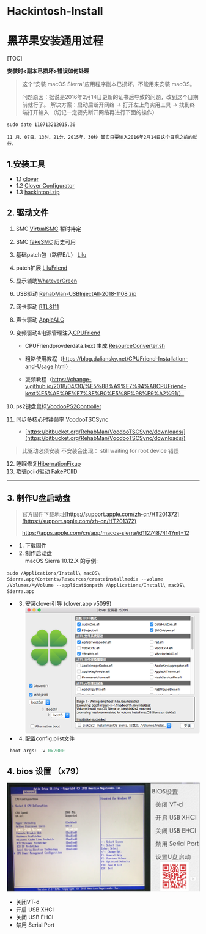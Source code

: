 # Hackintosh-Install
# 黑苹果安装通用过程
[TOC]

**安装时<副本已损坏>错误如何处理**
> 这个“安装 macOS Sierra”应用程序副本已损坏，不能用来安装 macOS。
>
>问题原因：据说是2016年2月14日更新的证书后导致的问题，改到这个日期前就行了。
解决方案：启动后断开网络 -> 打开左上角实用工具 -> 找到终端打开输入 （切记一定要先断开网络再进行下面的操作）
```shell
sudo date 110713212015.30

11 月、07日、13时、21分、2015年、30秒 其实只要输入2016年2月14日这个日期之前的就行。
```
## 1.安装工具
- 1.1 [clover](https://github.com/CloverHackyColor/CloverBootloader/releases)
- 1.2 [Clover Configurator](https://mackie100projects.altervista.org/download-clover-configurator/)
- 1.3 [hackintool.zip](http://headsoft.com.au/download/mac/Hackintool.zip)

## 2. 驱动文件

1. SMC [VirtualSMC](https://github.com/acidanthera/VirtualSMC/releases) ~~暂时待定~~
2. SMC [fakeSMC](https://bitbucket.org/RehabMan/os-x-fakesmc-kozlek/downloads/) 历史可用
3. 基础patch包（路径E/L） [Lilu](https://github.com/acidanthera/Lilu/releases)
4. patch扩展 [LiluFriend](https://github.com/PMheart/LiluFriend/releases)
5. 显示辅助[WhateverGreen](https://github.com/acidanthera/WhateverGreen/releases)
6. USB驱动 [RehabMan-USBInjectAll-2018-1108.zip](https://bitbucket.org/RehabMan/os-x-usb-inject-all/downloads/)
7. 网卡驱动 [RTL8111](https://github.com/Mieze/RTL8111_driver_for_OS_X/releases)
8. 声卡驱动 [AppleALC](https://github.com/acidanthera/AppleALC/releases)
9. 变频驱动&电源管理注入[CPUFriend](https://github.com/acidanthera/CPUFriend/releases)
    - CPUFriendprovderdata.kext 生成 [ResourceConverter.sh](https://github.com/acidanthera/CPUFriend/blob/master/Tools/ResourceConverter.sh)

    - 粗略使用教程（https://blog.daliansky.net/CPUFriend-Installation-and-Usage.html）

    - 变频教程（https://change-y.github.io/2018/04/30/%E5%88%A9%E7%94%A8CPUFriend-kext%E5%AE%9E%E7%8E%B0%E5%8F%98%E9%A2%91/）

10. ps2键盘鼠标[VoodooPS2Controller](https://github.com/acidanthera/VoodooPS2/releases)
11. 同步多核心时钟频率 [VoodooTSCSync](https://github.com/RehabMan/VoodooTSCSync)
    - [https://bitbucket.org/RehabMan/VoodooTSCSync/downloads/](https://bitbucket.org/RehabMan/VoodooTSCSync/downloads/)
>此驱动必须安装 不安装会出现： still waiting for root device 错误
12. 睡眠修复[HibernationFixup](https://github.com/acidanthera/HibernationFixup/releases)
13. 欺骗pciid驱动 [FakePCIID](https://bitbucket.org/RehabMan/os-x-fake-pci-id/downloads/)

---

## 3. 制作U盘启动盘

>官方固件下载地址[https://support.apple.com/zh-cn/HT201372](https://support.apple.com/zh-cn/HT201372)
>
> https://apps.apple.com/cn/app/macos-sierra/id1127487414?mt=12
- 1. 下载固件
- 2. 制作启动盘  
macOS Sierra 10.12.X 的示例:
```
sudo /Applications/Install\ macOS\ Sierra.app/Contents/Resources/createinstallmedia --volume /Volumes/MyVolume --applicationpath /Applications/Install\ macOS\ Sierra.app
```
- 3. 安装clover引导 (clover.app v5099)
 ![image](images/WX20191127-101515.png)
- 4. 配置config.plist文件
```java
 boot args: -v 0x2000
```

## 4. bios 设置 （x79）

![bios设置](/images/bios设置.png)

* 关闭VT-d
* 开启 USB XHCI
* 关闭 USB EHCI
* 禁用 Serial Port
